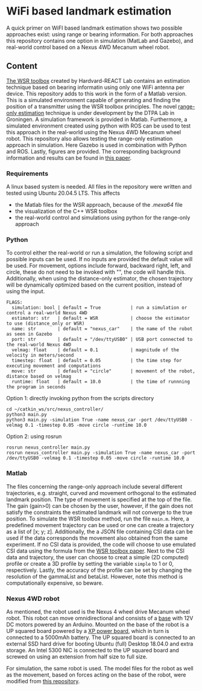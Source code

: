 # WiFi based landmark estimation
A quick primer on WiFI based landmark estimation shows two possible approaches exist: using range or bearing information. For both approaches this repository contains one option in simulation (MatLab and Gazebo), and real-world control based on a Nexus 4WD Mecanum wheel robot.  

## Content
[The WSR toolbox](https://github.com/Harvard-REACT/WSR-Toolbox) created by Hardvard-REACT Lab contains an estimation technique based on bearing informatin using only one WiFi antenna per device.
This repository adds to this work in the form of a Matlab version. This is a simulated environment capable of generating and finding the position of a transmitter using the WSR toolbox principles.
The novel [range-only estimation]() technique is under development by the DTPA Lab in Groningen. A simulation framework is provided in Matlab. Furthermore, a simulated environment created using python with ROS can be used to test this approach in the real-world using the Nexus 4WD Mecanum wheel robot. This repository also allows testing the range-only estimation approach in simulation. Here Gazebo is used in combination with Python and ROS.
Lastly, figures are provided.
The corresponding background information and results can be found in [this paper]().

### Requirements
A linux based system is needed. All files in the repository were written and tested using Ubuntu 20.04.5 LTS. This affects
- the Matlab files for the WSR approach, because of the _.mexa64_ file
- the visualization of the C++ WSR toolbox
- the real-world control and simulations using python for the range-only approach

### Python
To control either the real-world or run a simulation, the following script and possible inputs can be used. If no inputs are provided the default value will be used. For movement, options include forward, backward right, left, and circle, these do not need to be invoked with "", the code will handle this. Additionally, when using the distance-only estimator, the chosen trajectory will be dynamically optimized based on the current position, instead of using the input.
```
FLAGS:
  simulation: bool | default = True           | run a simulation or control a real-world Nexus 4WD
  estimator: str   | default = WSR            | choose the estimator to use (distance_only or WSR)
  name: str        | default = "nexus_car"    | the name of the robot as seen in Gazebo
  port: str        | default = "/dev/ttyUSB0" | USB port connected to the real-world Nexus 4WD
  velmag: float    | default = 0.1            | magnitude of the velocity in meters/second
  timestep: float  | default = 0.05           | the time step for executing movement and computations
  move: str        | default = "circle"       | movement of the robot, distance based on velmag
  runtime: float   | default = 10.0           | the time of runnning the program in seconds
```
Option 1: directly invoking python from the scripts directory
```
cd ~/catkin_ws/src/nexus_controller/
python3 main.py 
python3 main.py -simulation True -name nexus_car -port /dev/ttyUSB0 -velmag 0.1 -timestep 0.05 -move circle -runtime 10.0
```
Option 2: using rosrun
```
rosrun nexus_controller main.py
rosrun nexus_controller main.py -simulation True -name nexus_car -port /dev/ttyUSB0 -velmag 0.1 -timestep 0.05 -move circle -runtime 10.0
```

### Matlab
The files concerning the range-only approach include several different trajectories, e.g. straight, curved and movement orthogonal to the estimated landmark position. The type of movement is specified at the top of the file. The gain (gain>0) can be chosen by the user, however, if the gain does not satisfy the constraints the estimated landmark will not converge to the true position. 
To simulate the WSR toolbox method, run the file `main.m`. Here, a predefined movement trajectory can be used or one can create a trajectory as a list of [x; y; z]. Additionally, the a JSON file containing CSI data can be used if the data corresponds the movement also obtained from the same experiment. If no CSI data is provided, the code will choose to use emulated CSI data using the formula from the [WSR toolbox paper](https://journals.sagepub.com/doi/full/10.1177/02783649221097989). Next to the CSI data and trajectory, the user can choose to creat a simple (2D computed) profile or create a 3D profile by setting the variable `simple` to 1 or 0, respectively. Lastly, the accuracy of the profile can be set by changing the resolution of the gammaList and betaList. However, note this method is computationally expensive, so beware.

### Nexus 4WD robot
As mentioned, the robot used is the Nexus 4 wheel drive Mecanum wheel robot. This robot can move omnidirectional and consists of a [base](https://www.nexusrobot.com/product/4wd-mecanum-wheel-mobile-arduino-robotics-car-10011.html) with 12V DC motors powered by an Arduino. Mounted on the base of the robot is a UP squared board powered by a [XP power board](https://nl.mouser.com/ProductDetail/XP-Power/JCL3012S05?qs=w%2Fv1CP2dgqp6vrT05q%2FO7Q%3D%3D), which in turn is connected to a 5000mAh battery. The UP squared board is connected to an external SSD hard drive for booting Ubuntu (full) Desktop 18.04.0 and extra storage. An Intel 5300 NIC is connected to the UP squared board and screwed on using an extension from half size to full size.

For simulation, the same robot is used. The model files for the robot as well as the movement, based on forces acting on the base of the robot, were modified from [this repository](https://github.com/RBinsonB/nexus_4wd_mecanum_simulator).

